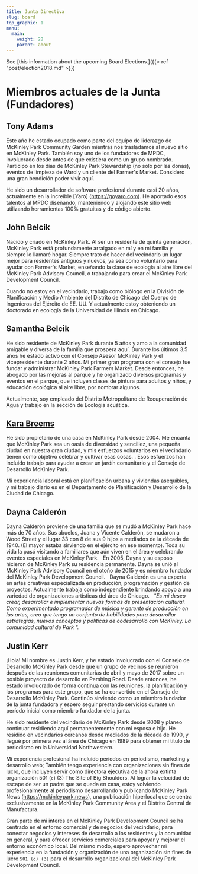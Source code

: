 ```yaml
---
title: Junta Directiva
slug: board
top_graphic: 1
menu:
  main:
    weight: 28
    parent: about
---
```


See [this information about the upcoming Board Elections.]({{< ref "post/election2018.md" >}})


# Miembros actuales de la Junta (Fundadores)

## Tony Adams

Este año he estado ocupado como parte del equipo de liderazgo de McKinley Park Community Garden mientras nos trasladamos al nuevo sitio en McKinley Park. También soy uno de los fundadores de MPDC, involucrado desde antes de que existiera como un grupo nombrado. Participo en los días de McKinley Park Stewardship (no solo por las donas), eventos de limpieza de Ward y un cliente del Farmer's Market. Considero una gran bendición poder vivir aquí.

He sido un desarrollador de software profesional durante casi 20 años, actualmente en la increíble [Yaro] (https://goyaro.com). He aportado esos talentos al MPDC diseñando, manteniendo y alojando este sitio web utilizando herramientas 100% gratuitas y de código abierto.

## John Belcik

Nacido y criado en McKinley Park. Al ser un residente de quinta generación, McKinley Park está profundamente arraigado en mí y en mi familia y siempre lo llamaré hogar. Siempre trato de hacer del vecindario un lugar mejor para residentes antiguos y nuevos, ya sea como voluntario para ayudar con Farmer's Market, enseñando la clase de ecología al aire libre del McKinley Park Advisory Council, o trabajando para crear el McKinley Park Development Council.

Cuando no estoy en el vecindario, trabajo como biólogo en la División de Planificación y Medio Ambiente del Distrito de Chicago del Cuerpo de Ingenieros del Ejército de EE. UU. Y actualmente estoy obteniendo un doctorado en ecología de la Universidad de Illinois en Chicago.

## Samantha Belcik

He sido residente de McKinley Park durante 5 años y amo a la comunidad amigable y diversa de la familia que prospera aquí. Durante los últimos 3.5 años he estado activo con el Consejo Asesor McKinley Park y el vicepresidente durante 2 años. Mi primer gran programa con el consejo fue fundar y administrar McKinley Park Farmers Market. Desde entonces, he abogado por las mejoras al parque y he organizado diversos programas y eventos en el parque, que incluyen clases de pintura para adultos y niños, y educación ecológica al aire libre, por nombrar algunos.

Actualmente, soy empleado del Distrito Metropolitano de Recuperación de Agua y trabajo en la sección de Ecología acuática.

## [Kara Breems](https://www.linkedin.com/in/kara-breems-17755559/) 

He sido propietario de una casa en McKinley Park desde 2004. Me encanta que McKinley Park sea un oasis de diversidad y sencillez, una pequeña ciudad en nuestra gran ciudad, y mis esfuerzos voluntarios en el vecindario tienen como objetivo celebrar y cultivar esas cosas. . Esos esfuerzos han incluido trabajo para ayudar a crear un jardín comunitario y el Consejo de Desarrollo McKinley Park.

Mi experiencia laboral está en planificación urbana y viviendas asequibles, y mi trabajo diario es en el Departamento de Planificación y Desarrollo de la Ciudad de Chicago.

## Dayna Calderón

Dayna Calderón proviene de una familia que se mudó a McKinley Park hace más de 70 años. Sus abuelos, Juana y Vicente Calderón, se mudaron a Wood Street y el lugar 33 con 8 de sus 9 hijos a mediados de la década de 1940. (El mayor estaba sirviendo en el ejército en ese momento). Toda su vida la pasó visitando a familiares que aún viven en el área y celebrando eventos especiales en McKinley Park.
 
En 2005, Dayna y su esposo hicieron de McKinley Park su residencia permanente.
Dayna se unió al McKinley Park Advisory Council en el otoño de 2015 y es miembro fundador del McKinley Park Development Council.
 
Dayna Calderón es una experta en artes creativas especializada en producción, programación y gestión de proyectos. Actualmente trabaja como independiente brindando apoyo a una variedad de organizaciones artísticas del área de Chicago.
 
_"Es mi deseo crear, desarrollar e implementar nuevas formas de presentación cultural. Como experimentado programador de música y gerente de producción en las artes, creo que tengo un conjunto de habilidades para desarrollar estrategias, nuevos conceptos y políticas de codesarrollo con McKinley. La comunidad cultural de Park "._

  
## Justin Kerr

¡Hola! Mi nombre es Justin Kerr, y he estado involucrado con el Consejo de Desarrollo McKinley Park desde que un grupo de vecinos se reunieron después de las reuniones comunitarias de abril y mayo de 2017 sobre un posible proyecto de desarrollo en Pershing Road. Desde entonces, he estado involucrado de forma continua con las reuniones, la planificación y los programas para este grupo, que se ha convertido en el Consejo de Desarrollo McKinley Park. Continúo sirviendo como un miembro fundador de la junta fundadora y espero seguir prestando servicios durante un período inicial como miembro fundador de la junta.

He sido residente del vecindario de McKinley Park desde 2008 y planeo continuar residiendo aquí permanentemente con mi esposa e hijo. He residido en vecindarios cercanos desde mediados de la década de 1990, y llegué por primera vez al área de Chicago en 1989 para obtener mi título de periodismo en la Universidad Northwestern.

Mi experiencia profesional ha incluido períodos en periodismo, marketing y desarrollo web; También tengo experiencia con organizaciones sin fines de lucro, que incluyen servir como directora ejecutiva de la ahora extinta organización 501 (`c`) (3) The Site of Big Shoulders. Al lograr la velocidad de escape de ser un padre que se queda en casa, estoy volviendo profesionalmente al periodismo desarrollando y publicando McKinley Park News (https://mckinleypark.news), una publicación hiperlocal que se centra exclusivamente en la McKinley Park Community Area y el Distrito Central de Manufactura.

Gran parte de mi interés en el McKinley Park Development Council se ha centrado en el entorno comercial y de negocios del vecindario, para conectar negocios y intereses de desarrollo a los residentes y la comunidad en general, y para ofrecer servicios comerciales para apoyar y mejorar el entorno económico local. Del mismo modo, espero aprovechar mi experiencia en la fundación y organización de una organización sin fines de lucro `501 (c) (3)` para el desarrollo organizacional del McKinley Park Development Council.



